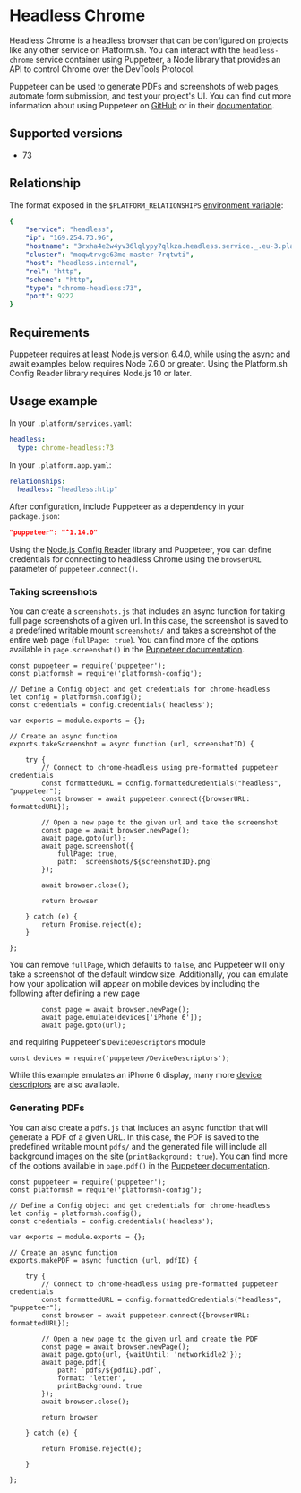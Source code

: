 # Headless Chrome

Headless Chrome is a headless browser that can be configured on projects like any other service on Platform.sh. You can interact with the `headless-chrome` service container using Puppeteer, a Node library that provides an API to control Chrome over the DevTools Protocol. 

Puppeteer can be used to generate PDFs and screenshots of web pages, automate form submission, and test your project's UI. You can find out more information about using Puppeteer on [GitHub](https://github.com/GoogleChrome/puppeteer) or in their [documentation](https://pptr.dev/).

## Supported versions

* 73

## Relationship

The format exposed in the `$PLATFORM_RELATIONSHIPS` [environment variable](/development/variables.md#platformsh-provided-variables):

```yaml
{
    "service": "headless",
    "ip": "169.254.73.96",
    "hostname": "3rxha4e2w4yv36lqlypy7qlkza.headless.service._.eu-3.platformsh.site",
    "cluster": "moqwtrvgc63mo-master-7rqtwti",
    "host": "headless.internal",
    "rel": "http",
    "scheme": "http",
    "type": "chrome-headless:73",
    "port": 9222
}

```

## Requirements

Puppeteer requires at least Node.js version 6.4.0, while using the async and await examples below requires Node 7.6.0 or greater. Using the Platform.sh Config Reader library requires Node.js 10 or later.

## Usage example

In your `.platform/services.yaml`:

```yaml
headless:
  type: chrome-headless:73
```

In your `.platform.app.yaml`:

```yaml
relationships:
  headless: "headless:http"
```

After configuration, include Puppeteer as a dependency in your `package.json`:

```json
"puppeteer": "^1.14.0"
```

Using the [Node.js Config Reader](https://github.com/platformsh/config-reader-nodejs) library and Puppeteer, you can define credentials for connecting to headless Chrome using the `browserURL` parameter of `puppeteer.connect()`.

### Taking screenshots

You can create a `screenshots.js` that includes an async function for taking full page screenshots of a given url. In this case, the screenshot is saved to a predefined writable mount `screenshots/` and takes a screenshot of the entire web page (`fullPage: true`). You can find more of the options available in `page.screenshot()` in the [Puppeteer documentation](https://pptr.dev/#?product=Puppeteer&version=v1.17.0&show=api-pagescreenshotoptions).

```
const puppeteer = require('puppeteer');
const platformsh = require('platformsh-config');

// Define a Config object and get credentials for chrome-headless
let config = platformsh.config();
const credentials = config.credentials('headless');

var exports = module.exports = {};

// Create an async function
exports.takeScreenshot = async function (url, screenshotID) {

    try {
        // Connect to chrome-headless using pre-formatted puppeteer credentials
        const formattedURL = config.formattedCredentials("headless", "puppeteer");
        const browser = await puppeteer.connect({browserURL: formattedURL});

        // Open a new page to the given url and take the screenshot
        const page = await browser.newPage();
        await page.goto(url);
        await page.screenshot({
            fullPage: true,
            path: `screenshots/${screenshotID}.png`
        });

        await browser.close();

        return browser

    } catch (e) {
        return Promise.reject(e);
    }

};
```

You can remove `fullPage`, which defaults to `false`, and Puppeteer will only take a screenshot of the default window size. Additionally, you can emulate how your application will appear on mobile devices by including the following after defining a new page

```
        const page = await browser.newPage();
        await page.emulate(devices['iPhone 6']);
        await page.goto(url);
```

and requiring Puppeteer's `DeviceDescriptors` module

```
const devices = require('puppeteer/DeviceDescriptors');
```

While this example emulates an iPhone 6 display, many more [device descriptors](https://pptr.dev/#?product=Puppeteer&version=v1.17.0&show=api-pageemulateoptions) are also available.

### Generating PDFs

You can also create a `pdfs.js` that includes an async function that will generate a PDF of a given URL. In this case, the PDF is saved to the predefined writable mount `pdfs/` and the generated file will include all background images on the site (`printBackground: true`). You can find more of the options available in `page.pdf()` in the [Puppeteer documentation](https://pptr.dev/#?product=Puppeteer&version=v1.17.0&show=api-pagepdfoptions).

```
const puppeteer = require('puppeteer');
const platformsh = require('platformsh-config');

// Define a Config object and get credentials for chrome-headless
let config = platformsh.config();
const credentials = config.credentials('headless');

var exports = module.exports = {};

// Create an async function
exports.makePDF = async function (url, pdfID) {

    try {
        // Connect to chrome-headless using pre-formatted puppeteer credentials
        const formattedURL = config.formattedCredentials("headless", "puppeteer");
        const browser = await puppeteer.connect({browserURL: formattedURL});

        // Open a new page to the given url and create the PDF
        const page = await browser.newPage();
        await page.goto(url, {waitUntil: 'networkidle2'});
        await page.pdf({
            path: `pdfs/${pdfID}.pdf`,
            format: 'letter',
            printBackground: true
        });
        await browser.close();

        return browser

    } catch (e) {

        return Promise.reject(e);

    }

};
```


